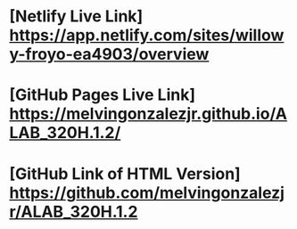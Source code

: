 # [Netlify Live Link] https://app.netlify.com/sites/willowy-froyo-ea4903/overview
# [GitHub Pages Live Link] https://melvingonzalezjr.github.io/ALAB_320H.1.2/
# [GitHub Link of HTML Version] https://github.com/melvingonzalezjr/ALAB_320H.1.2